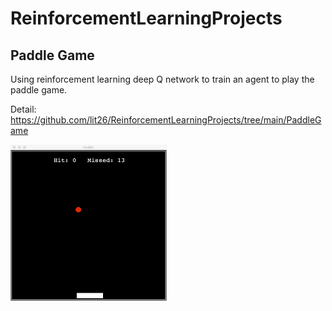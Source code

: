 # ReinforcementLearningProjects

## Paddle Game

Using reinforcement learning deep Q network to train an agent to play the paddle game.

Detail: https://github.com/lit26/ReinforcementLearningProjects/tree/main/PaddleGame

<img src = "./asset/paddleGame.png" height="250" width="250">
